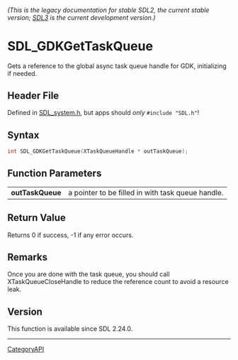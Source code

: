 ###### (This is the legacy documentation for stable SDL2, the current stable version; [SDL3](https://wiki.libsdl.org/SDL3/) is the current development version.)
# SDL_GDKGetTaskQueue

Gets a reference to the global async task queue handle for GDK, initializing if needed.

## Header File

Defined in [SDL_system.h](https://github.com/libsdl-org/SDL/blob/SDL2/include/SDL_system.h), but apps should _only_ `#include "SDL.h"`!

## Syntax

```c
int SDL_GDKGetTaskQueue(XTaskQueueHandle * outTaskQueue);

```

## Function Parameters

|                      |                                                   |
| -------------------- | ------------------------------------------------- |
| **outTaskQueue**     | a pointer to be filled in with task queue handle. |

## Return Value

Returns 0 if success, -1 if any error occurs.

## Remarks

Once you are done with the task queue, you should call
XTaskQueueCloseHandle to reduce the reference count to avoid a resource
leak.

## Version

This function is available since SDL 2.24.0.

----
[CategoryAPI](CategoryAPI)


